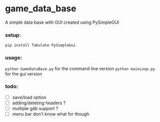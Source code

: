# game_data_base
A simple data base with GUI created using PySimpleGUI

### setup: <br/>
`pip install Tabulate PySimpleGui`

### usage: <br/>
`python GameDataBase.py` for the command line version 
`python mainLoop.py` for the gui version

### todo: <br/>
  - [ ] save/load option
  - [ ] adding/deleting headers ?
  - [ ] multiple gdb support ?
  - [ ] menu bar don't know what for though
